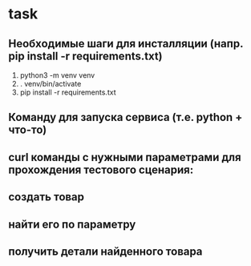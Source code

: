 # task
## Необходимые шаги для инсталляции (напр. pip install -r requirements.txt)
1. python3 -m venv venv
2. . venv/bin/activate
3. pip install -r requirements.txt
## Команду для запуска сервиса (т.е. python + что-то)
## curl команды с нужными параметрами для прохождения тестового сценария:
## создать товар
## найти его по параметру
## получить детали найденного товара
